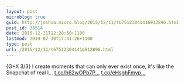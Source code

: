 ```yaml
---
layout: post
microblog: true
guid: http://joshua.micro.blog/2015/12/11/t675123041416912896.html
post_id: 36514
date: 2015-12-11T12:20:50+1100
lastmod: 2019-07-30T17:41:26+1100
type: post
url: /2015/12/11/t675123041416912896.html
---
```

{G+X 3/3} I create moments that can only ever exist once, it's like the Snapchat of real l… [t.co/h62wOPb7P...](https://t.co/h62wOPb7PF) [t.co/eHsghFmyp...](https://t.co/eHsghFmypt)
